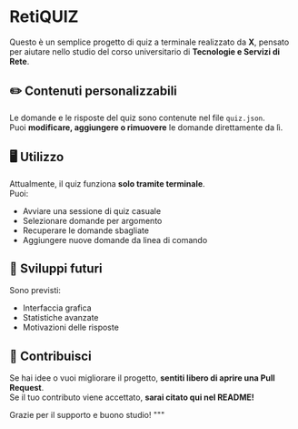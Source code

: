 # RetiQUIZ
Questo è un semplice progetto di quiz a terminale realizzato da **X**, pensato per aiutare nello studio del corso universitario di **Tecnologie e Servizi di Rete**.

## ✏️ Contenuti personalizzabili
Le domande e le risposte del quiz sono contenute nel file `quiz.json`.  
Puoi **modificare, aggiungere o rimuovere** le domande direttamente da lì.

## 🖥️ Utilizzo
Attualmente, il quiz funziona **solo tramite terminale**.  
Puoi:
- Avviare una sessione di quiz casuale
- Selezionare domande per argomento
- Recuperare le domande sbagliate
- Aggiungere nuove domande da linea di comando

## 🚧 Sviluppi futuri
Sono previsti:
- Interfaccia grafica
- Statistiche avanzate
- Motivazioni delle risposte

## 🤝 Contribuisci
Se hai idee o vuoi migliorare il progetto, **sentiti libero di aprire una Pull Request**.  
Se il tuo contributo viene accettato, **sarai citato qui nel README!**

Grazie per il supporto e buono studio!
"""
